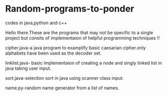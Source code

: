 # Random-programs-to-ponder
codes in java,python and c++

Hello there.These are the programs that may not be specific to a single project but consits of implementaion of helpful programming techniques !!

cipher.java-a java program to examplify basic caesarian cipher.only alphabets have been used as the decoder set.

linklist.java- basic implementaion of creating a node and singly linked list in java taking user input.

sort.java-selection sort in java using scanner class input.

name.py-random name generator from a list of names.
